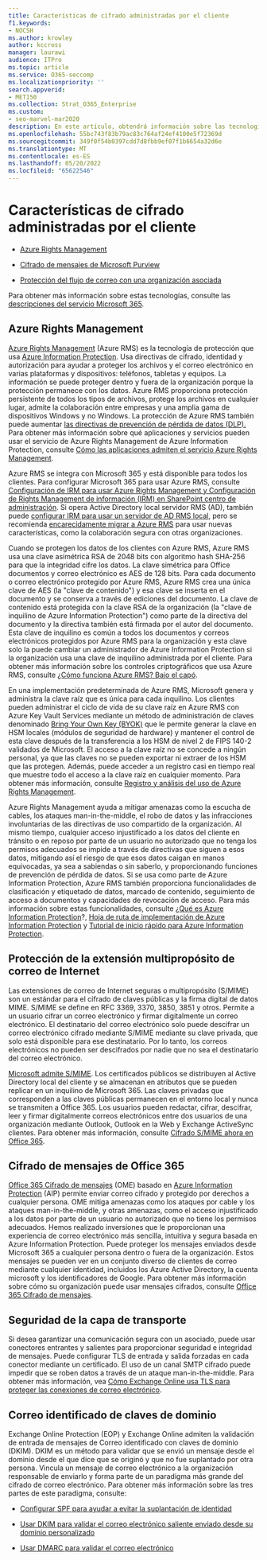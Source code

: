 ```yaml
---
title: Características de cifrado administradas por el cliente
f1.keywords:
- NOCSH
ms.author: krowley
author: kccross
manager: laurawi
audience: ITPro
ms.topic: article
ms.service: O365-seccomp
ms.localizationpriority: ''
search.appverid:
- MET150
ms.collection: Strat_O365_Enterprise
ms.custom:
- seo-marvel-mar2020
description: En este artículo, obtendrá información sobre las tecnologías de cifrado que puede administrar y configurar en Microsoft 365.
ms.openlocfilehash: 55bc743f83b79ac83c764af24ef4100e5f72369d
ms.sourcegitcommit: 349f0f54b0397cdd7d8fbb9ef07f1b6654a32d6e
ms.translationtype: MT
ms.contentlocale: es-ES
ms.lasthandoff: 05/20/2022
ms.locfileid: "65622546"
---
```

# <a name="customer-managed-encryption-features"></a>Características de cifrado administradas por el cliente

- [Azure Rights Management](/azure/information-protection/what-is-azure-rms)

- [Cifrado de mensajes de Microsoft Purview](https://products.office.com/en-us/exchange/office-365-message-encryption)

- [Protección del flujo de correo con una organización asociada](/exchange/mail-flow-best-practices/use-connectors-to-configure-mail-flow/set-up-connectors-for-secure-mail-flow-with-a-partner)

Para obtener más información sobre estas tecnologías, consulte las [descripciones del servicio Microsoft 365](/office365/servicedescriptions/office-365-service-descriptions-technet-library).

## <a name="azure-rights-management"></a>Azure Rights Management

[Azure Rights Management](/azure/information-protection/what-is-azure-rms) (Azure RMS) es la tecnología de protección que usa [Azure Information Protection](/information-protection/understand-explore/what-is-information-protection). Usa directivas de cifrado, identidad y autorización para ayudar a proteger los archivos y el correo electrónico en varias plataformas y dispositivos: teléfonos, tabletas y equipos. La información se puede proteger dentro y fuera de la organización porque la protección permanece con los datos. Azure RMS proporciona protección persistente de todos los tipos de archivos, protege los archivos en cualquier lugar, admite la colaboración entre empresas y una amplia gama de dispositivos Windows y no Windows. La protección de Azure RMS también puede aumentar [las directivas de prevención de pérdida de datos (DLP).](/exchange/security-and-compliance/data-loss-prevention/data-loss-prevention) Para obtener más información sobre qué aplicaciones y servicios pueden usar el servicio de Azure Rights Management de Azure Information Protection, consulte [Cómo las aplicaciones admiten el servicio Azure Rights Management](/information-protection/understand-explore/applications-support).

Azure RMS se integra con Microsoft 365 y está disponible para todos los clientes. Para configurar Microsoft 365 para usar Azure RMS, consulte [Configuración de IRM para usar Azure Rights Management y Configuración de Rights Management de información (IRM) en SharePoint centro de administración](../enterprise/activate-rms-in-microsoft-365.md). Si opera Active Directory local servidor RMS (AD), también puede [configurar IRM para usar un servidor de AD RMS local](/office365/SecurityCompliance/configure-irm-to-use-an-on-premises-ad-rms-server), pero se recomienda [encarecidamente migrar a Azure RMS](/azure/information-protection/migrate-from-ad-rms-to-azure-rms) para usar nuevas características, como la colaboración segura con otras organizaciones.

Cuando se protegen los datos de los clientes con Azure RMS, Azure RMS usa una clave asimétrica RSA de 2048 bits con algoritmo hash SHA-256 para que la integridad cifre los datos. La clave simétrica para Office documentos y correo electrónico es AES de 128 bits. Para cada documento o correo electrónico protegido por Azure RMS, Azure RMS crea una única clave de AES (la "clave de contenido") y esa clave se inserta en el documento y se conserva a través de ediciones del documento. La clave de contenido está protegida con la clave RSA de la organización (la "clave de inquilino de Azure Information Protection") como parte de la directiva del documento y la directiva también está firmada por el autor del documento. Esta clave de inquilino es común a todos los documentos y correos electrónicos protegidos por Azure RMS para la organización y esta clave solo la puede cambiar un administrador de Azure Information Protection si la organización usa una clave de inquilino administrada por el cliente. Para obtener más información sobre los controles criptográficos que usa Azure RMS, consulte [¿Cómo funciona Azure RMS? Bajo el capó](/information-protection/understand-explore/how-does-it-work).

En una implementación predeterminada de Azure RMS, Microsoft genera y administra la clave raíz que es única para cada inquilino. Los clientes pueden administrar el ciclo de vida de su clave raíz en Azure RMS con Azure Key Vault Services mediante un método de administración de claves denominado [Bring Your Own Key (BYOK)](/azure/information-protection/plan-implement-tenant-key) que le permite generar la clave en HSM locales (módulos de seguridad de hardware) y mantener el control de esta clave después de la transferencia a los HSM de nivel 2 de FIPS 140-2 validados de Microsoft. El acceso a la clave raíz no se concede a ningún personal, ya que las claves no se pueden exportar ni extraer de los HSM que las protegen. Además, puede acceder a un registro casi en tiempo real que muestre todo el acceso a la clave raíz en cualquier momento. Para obtener más información, consulte [Registro y análisis del uso de Azure Rights Management](/azure/information-protection/log-analyze-usage).

Azure Rights Management ayuda a mitigar amenazas como la escucha de cables, los ataques man-in-the-middle, el robo de datos y las infracciones involuntarias de las directivas de uso compartido de la organización. Al mismo tiempo, cualquier acceso injustificado a los datos del cliente en tránsito o en reposo por parte de un usuario no autorizado que no tenga los permisos adecuados se impide a través de directivas que siguen a esos datos, mitigando así el riesgo de que esos datos caigan en manos equivocadas, ya sea a sabiendas o sin saberlo, y proporcionando funciones de prevención de pérdida de datos. Si se usa como parte de Azure Information Protection, Azure RMS también proporciona funcionalidades de clasificación y etiquetado de datos, marcado de contenido, seguimiento de acceso a documentos y capacidades de revocación de acceso. Para más información sobre estas funcionalidades, consulte [¿Qué es Azure Information Protection](/information-protection/understand-explore/what-is-information-protection)?, [Hoja de ruta de implementación de Azure Information Protection](/information-protection/plan-design/deployment-roadmap) y [Tutorial de inicio rápido para Azure Information Protection](/information-protection/get-started/infoprotect-quick-start-tutorial).

## <a name="secure-multipurpose-internet-mail-extension"></a>Protección de la extensión multipropósito de correo de Internet

Las extensiones de correo de Internet seguras o multipropósito (S/MIME) son un estándar para el cifrado de claves públicas y la firma digital de datos MIME. S/MIME se define en RFC 3369, 3370, 3850, 3851 y otros. Permite a un usuario cifrar un correo electrónico y firmar digitalmente un correo electrónico. El destinatario del correo electrónico solo puede descifrar un correo electrónico cifrado mediante S/MIME mediante su clave privada, que solo está disponible para ese destinatario. Por lo tanto, los correos electrónicos no pueden ser descifrados por nadie que no sea el destinatario del correo electrónico.

[Microsoft admite S/MIME](https://blogs.technet.com/b/exchange/archive/2014/12/15/how-to-configure-s-mime-in-office-365.aspx). Los certificados públicos se distribuyen al Active Directory local del cliente y se almacenan en atributos que se pueden replicar en un inquilino de Microsoft 365. Las claves privadas que corresponden a las claves públicas permanecen en el entorno local y nunca se transmiten a Office 365. Los usuarios pueden redactar, cifrar, descifrar, leer y firmar digitalmente correos electrónicos entre dos usuarios de una organización mediante Outlook, Outlook en la Web y Exchange ActiveSync clientes. Para obtener más información, consulte [Cifrado S/MIME ahora en Office 365](https://blogs.office.com/2014/02/26/smime-encryption-now-in-office-365/).

## <a name="office-365-message-encryption"></a>Cifrado de mensajes de Office 365

[Office 365 Cifrado de mensajes](https://products.office.com/exchange/office-365-message-encryption) (OME) basado en [Azure Information Protection](/information-protection/understand-explore/what-is-information-protection) (AIP) permite enviar correo cifrado y protegido por derechos a cualquier persona. OME mitiga amenazas como los ataques por cable y los ataques man-in-the-middle, y otras amenazas, como el acceso injustificado a los datos por parte de un usuario no autorizado que no tiene los permisos adecuados. Hemos realizado inversiones que le proporcionan una experiencia de correo electrónico más sencilla, intuitiva y segura basada en Azure Information Protection. Puede proteger los mensajes enviados desde Microsoft 365 a cualquier persona dentro o fuera de la organización. Estos mensajes se pueden ver en un conjunto diverso de clientes de correo mediante cualquier identidad, incluidos los Azure Active Directory, la cuenta microsoft y los identificadores de Google. Para obtener más información sobre cómo su organización puede usar mensajes cifrados, consulte [Office 365 Cifrado de mensajes](./ome.md).

## <a name="transport-layer-security"></a>Seguridad de la capa de transporte

Si desea garantizar una comunicación segura con un asociado, puede usar conectores entrantes y salientes para proporcionar seguridad e integridad de mensajes. Puede configurar TLS de entrada y salida forzadas en cada conector mediante un certificado. El uso de un canal SMTP cifrado puede impedir que se roben datos a través de un ataque man-in-the-middle. Para obtener más información, vea [Cómo Exchange Online usa TLS para proteger las conexiones de correo electrónico](./exchange-online-uses-tls-to-secure-email-connections.md).

## <a name="domain-keys-identified-mail"></a>Correo identificado de claves de dominio

Exchange Online Protection (EOP) y Exchange Online admiten la validación de entrada de mensajes de Correo identificado con claves de dominio (DKIM). DKIM es un método para validar que se envió un mensaje desde el dominio desde el que dice que se originó y que no fue suplantado por otra persona. Vincula un mensaje de correo electrónico a la organización responsable de enviarlo y forma parte de un paradigma más grande del cifrado de correo electrónico. Para obtener más información sobre las tres partes de este paradigma, consulte:

- [Configurar SPF para ayudar a evitar la suplantación de identidad](/office365/SecurityCompliance/set-up-spf-in-office-365-to-help-prevent-spoofing)

- [Usar DKIM para validar el correo electrónico saliente enviado desde su dominio personalizado](/office365/SecurityCompliance/use-dkim-to-validate-outbound-email)

- [Usar DMARC para validar el correo electrónico](/office365/SecurityCompliance/use-dmarc-to-validate-email)

